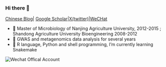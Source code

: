### Hi there 👋
[Chinese Blog](https://www.jianshu.com/u/aae3032787f2)| [Google Scholar](https://scholar.google.com.hk/citations?hl=zh-CN&view_op=list_works&gmla=AH70aAXNe23u2yTGyEqNmYe5TzknXLkTUfpmSnnEJG_4oSyWcaMLUI571dSv7JFB_w-IOJRv2gj2jnm41oF7OISjy7YTEPU&user=oUSz_JUAAAAJ)|[X(twitter)](https://twitter.com/InkMcdul)|[WeCHat](https://mp.weixin.qq.com/s?__biz=MzIwMDQ3Njk5NA==&mid=2457382570&idx=1&sn=82d605c1fd18b242aa03a686bfc0dea6&chksm=81709e87b6071791714ddd152b8cbcea730f278db95602dbbb5c6ad150b8536d9a5db4458d93&token=990049730&lang=zh_CN#rd)
- 🔭 Master of Microbiology of Nanjing Agriculture University, 2012-2015 ; Shandong Agriculture University Bioengineering 2008-2012
- 🌱 GWAS and metagenomics data analysis for several years 
- 👯 R language, Python and shell programming, I’m currently learning Snakemake


![Wechat Offical Account](https://github.com/zd200572/zd200572/assets/20882745/a6714f40-f36e-4726-97ea-7f73ffb632bf)

<!--
**zd200572/zd200572** is a ✨ _special_ ✨ repository because its `README.md` (this file) appears on your GitHub profile.

Here are some ideas to get you started:

- 🔭 I’m currently working on ...
- 🌱 I’m currently learning ...
- 👯 I’m looking to collaborate on ...
- 🤔 I’m looking for help with ...
- 💬 Ask me about ...
- 📫 How to reach me: ...
- 😄 Pronouns: ...
- ⚡ Fun fact: ...
-->
